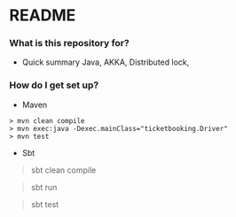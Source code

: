 # README #

### What is this repository for? ###

* Quick summary
Java, AKKA, Distributed lock,

### How do I get set up? ###

* Maven
```
> mvn clean compile
> mvn exec:java -Dexec.mainClass="ticketbooking.Driver"
> mvn test
```

* Sbt
> sbt clean compile

> sbt run

> sbt test